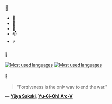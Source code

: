 ### 👋

- 🔭
- 🌱
- 💬
- 📫
- ⚡

#### 🧏

[![Most used languages](https://github-readme-stats-aynah.vercel.app/api/top-langs/?username=aynh&theme=solarized-dark&langs_count=6&layout=compact&hide_title=true)](https://github.com/anuraghazra/github-readme-stats#gh-dark-mode-only)
[![Most used languages](https://github-readme-stats-aynah.vercel.app/api/top-langs/?username=aynh&theme=solarized-light&langs_count=6&layout=compact&hide_title=true)](https://github.com/anuraghazra/github-readme-stats#gh-light-mode-only)

#### 💬

> "Forgiveness is the only way to end the war."

&mdash; [**Yūya Sakaki**](https://myanimelist.net/character.php?q=Y%C5%ABya%20Sakaki&cat=character), [**Yu-Gi-Oh! Arc-V**](https://myanimelist.net/search/all?q=Yu-Gi-Oh!%20Arc-V&cat=all)
